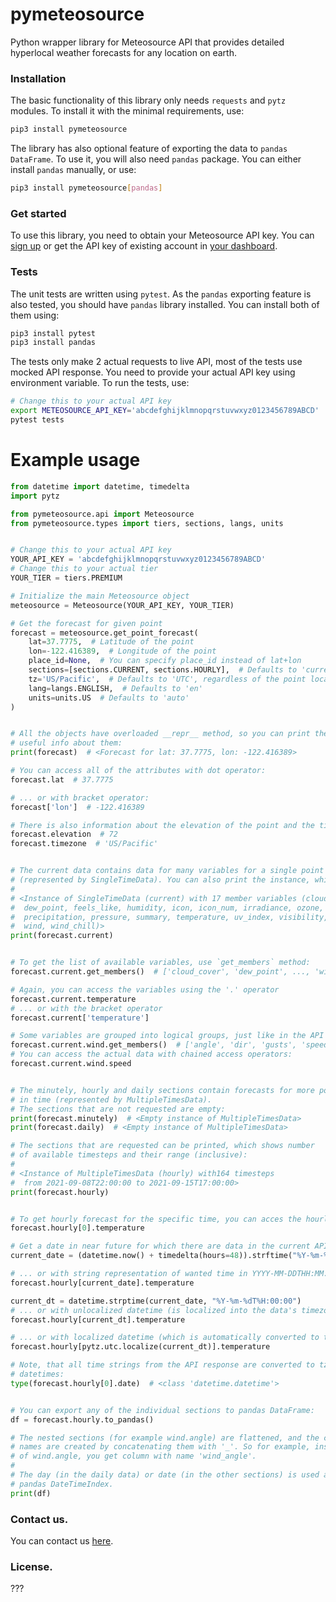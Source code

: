 pymeteosource
==========

Python wrapper library for Meteosource API that provides detailed hyperlocal weather forecasts for any location on earth.


### Installation
The basic functionality of this library only needs `requests` and `pytz` modules. To install it with the minimal requirements, use:

```bash
pip3 install pymeteosource
```

The library has also optional feature of exporting the data to `pandas` `DataFrame`. To use it, you will also need `pandas` package. You can either install `pandas` manually, or use:

```bash
pip3 install pymeteosource[pandas]
```

### Get started

To use this library, you need to obtain your Meteosource API key. You can [sign up](https://www.meteosource.com/client/sign-up) or get the API key of existing account in [your dashboard](https://www.meteosource.com/client).


### Tests
The unit tests are written using `pytest`. As the `pandas` exporting feature is also tested, you should have `pandas` library installed. You can install both of them using:
```bash
pip3 install pytest
pip3 install pandas
```

The tests only make 2 actual requests to live API, most of the tests use mocked API response. You need to provide your actual API key using environment variable. To run the tests, use:
```bash
# Change this to your actual API key
export METEOSOURCE_API_KEY='abcdefghijklmnopqrstuvwxyz0123456789ABCD'
pytest tests
```


# Example usage

```python
from datetime import datetime, timedelta
import pytz

from pymeteosource.api import Meteosource
from pymeteosource.types import tiers, sections, langs, units


# Change this to your actual API key
YOUR_API_KEY = 'abcdefghijklmnopqrstuvwxyz0123456789ABCD'
# Change this to your actual tier
YOUR_TIER = tiers.PREMIUM

# Initialize the main Meteosource object
meteosource = Meteosource(YOUR_API_KEY, YOUR_TIER)

# Get the forecast for given point
forecast = meteosource.get_point_forecast(
    lat=37.7775,  # Latitude of the point
    lon=-122.416389,  # Longitude of the point
    place_id=None,  # You can specify place_id instead of lat+lon
    sections=[sections.CURRENT, sections.HOURLY],  # Defaults to 'current,hourly'
    tz='US/Pacific',  # Defaults to 'UTC', regardless of the point location
    lang=langs.ENGLISH,  # Defaults to 'en'
    units=units.US  # Defaults to 'auto'
)


# All the objects have overloaded __repr__ method, so you can print them to get
# useful info about them:
print(forecast)  # <Forecast for lat: 37.7775, lon: -122.416389>

# You can access all of the attributes with dot operator:
forecast.lat  # 37.7775

# ... or with bracket operator:
forecast['lon']  # -122.416389

# There is also information about the elevation of the point and the timezone
forecast.elevation  # 72
forecast.timezone  # 'US/Pacific'


# The current data contains data for many variables for a single point in time
# (represented by SingleTimeData). You can also print the instance, which gives:
#
# <Instance of SingleTimeData (current) with 17 member variables (cloud_cover,
#  dew_point, feels_like, humidity, icon, icon_num, irradiance, ozone,
#  precipitation, pressure, summary, temperature, uv_index, visibility,
#  wind, wind_chill)>
print(forecast.current)


# To get the list of available variables, use `get_members` method:
forecast.current.get_members()  # ['cloud_cover', 'dew_point', ..., 'wind_chill']

# Again, you can access the variables using the '.' operator
forecast.current.temperature
# ... or with the bracket operator
forecast.current['temperature']

# Some variables are grouped into logical groups, just like in the API response.
forecast.current.wind.get_members()  # ['angle', 'dir', 'gusts', 'speed']
# You can access the actual data with chained access operators:
forecast.current.wind.speed


# The minutely, hourly and daily sections contain forecasts for more points
# in time (represented by MultipleTimesData).
# The sections that are not requested are empty:
print(forecast.minutely)  # <Empty instance of MultipleTimesData>
print(forecast.daily)  # <Empty instance of MultipleTimesData>

# The sections that are requested can be printed, which shows number
# of available timesteps and their range (inclusive):
#
# <Instance of MultipleTimesData (hourly) with164 timesteps
#  from 2021-09-08T22:00:00 to 2021-09-15T17:00:00>
print(forecast.hourly)


# To get hourly forecast for the specific time, you can acces the hourly data with integer:
forecast.hourly[0].temperature

# Get a date in near future for which there are data in the current API response
current_date = (datetime.now() + timedelta(hours=48)).strftime("%Y-%m-%dT%H:00:00")

# ... or with string representation of wanted time in YYYY-MM-DDTHH:MM:SS format:
forecast.hourly[current_date].temperature

current_dt = datetime.strptime(current_date, "%Y-%m-%dT%H:00:00")
# ... or with unlocalized datetime (is localized into the data's timezone automatically):
forecast.hourly[current_dt].temperature

# ... or with localized datetime (which is automatically converted to the data's timezone)
forecast.hourly[pytz.utc.localize(current_dt)].temperature

# Note, that all time strings from the API response are converted to tz-aware
# datetimes:
type(forecast.hourly[0].date)  # <class 'datetime.datetime'>


# You can export any of the individual sections to pandas DataFrame:
df = forecast.hourly.to_pandas()

# The nested sections (for example wind.angle) are flattened, and the column
# names are created by concatenating them with '_'. So for example, instead
# of wind.angle, you get column with name 'wind_angle'.
#
# The day (in the daily data) or date (in the other sections) is used as
# pandas DateTimeIndex.
print(df)
```


### Contact us.

You can contact us [here](https://www.meteosource.com/contact).


### License.

???
